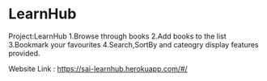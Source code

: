 # LearnHub
Project:LearnHub
1.Browse through books
2.Add books to the list 
3.Bookmark your favourites
4.Search,SortBy and cateogry display features provided.

Website Link : https://sai-learnhub.herokuapp.com/#/

